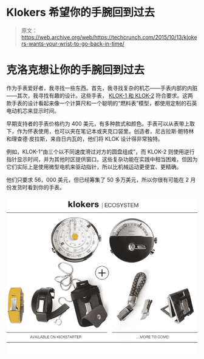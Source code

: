 # Klokers 希望你的手腕回到过去 

> 原文：<https://web.archive.org/web/https://techcrunch.com/2015/10/13/klokers-wants-your-wrist-to-go-back-in-time/>

# 克洛克想让你的手腕回到过去

作为手表爱好者，我寻找一些东西。首先，我寻找复杂的机芯——手表内部的内脏——其次，我寻找有趣的设计。这些手表， [KLOK-1 和 KLOK-2](https://web.archive.org/web/20221208032057/https://www.kickstarter.com/projects/1221639153/watches-to-travel-through-time/description) 符合要求。这两款手表的设计看起来像一个计算尺和一个聪明的“燃料表”模型，都使用定制的石英电动机芯来显示时间。

早期支持者的手表价格约为 400 美元，有多种款式和颜色。手表可以从表带上取下，作为怀表使用，也可以夹在笔记本或夹克口袋里。创造者，尼古拉斯·鲍特林和理查德·皮拉斯，来自日内瓦的，他们将 KLOK 设计得非常独特。

例如，KLOK-1“由三个以不同速度滑过对方的圆盘组成”，而 KLOK-2 则使用逆行指针显示时间，并为其他时区提供窗口。这些复杂功能在实践中相当困难，但因为它们实际上是使用微型电机来驱动指针，所以比机械运动更便宜、更精确。

他们只要求 56，000 美元，但已经筹集了 50 多万美元，所以你很有可能在 2 月份发货时看到你的手表。

![f2bf2b7f32fca7f07c29e7f6f0ee3197_original](img/bbd925cf5cb1f27df0e8f74d88641bfb.png)